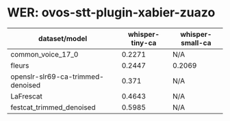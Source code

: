 
# WER: ovos-stt-plugin-xabier-zuazo
|dataset/model|whisper-tiny-ca|whisper-small-ca|
|-|-|-|
| common_voice_17_0 | 0.2271 | N/A |
| fleurs | 0.2447 | 0.2069 |
| openslr-slr69-ca-trimmed-denoised | 0.371 | N/A |
| LaFrescat | 0.4643 | N/A |
| festcat_trimmed_denoised | 0.5985 | N/A |